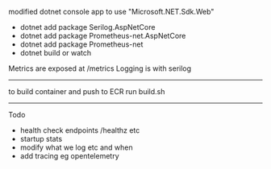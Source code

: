 
modified dotnet console app to use "Microsoft.NET.Sdk.Web"

+ dotnet add package Serilog.AspNetCore
+ dotnet add package Prometheus-net.AspNetCore
+ dotnet add package Prometheus-net
+ dotnet build or watch

Metrics are exposed at /metrics
Logging is with serilog 

---
to build container and push to ECR run build.sh

---
Todo
+  health check endpoints /healthz etc
+  startup stats
+  modify what we log etc and when
+  add tracing eg opentelemetry
  